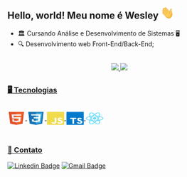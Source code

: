 <h2> Hello, world! Meu nome é Wesley <img src="https://raw.githubusercontent.com/ABSphreak/ABSphreak/master/gifs/Hi.gif" width="30px"></h2>



- 🏛️ Cursando Análise e Desenvolvimento de Sistemas 🖥
- 🔍 Desenvolvimento web Front-End/Back-End;

##

<div align="center">
  <a href="https://github.com/Wesley-Medeiros">
  <img height="165em" src="https://github-readme-stats.vercel.app/api?username=Wesley-Medeiros&show_icons=true&theme=dark&include_all_commits=true&count_private=true"/>
  <img height="165em" src="https://github-readme-stats.vercel.app/api/top-langs/?username=Wesley-Medeiros&layout=compact&langs_count=7&theme=dark"/>
</div>

## 
  
  ###  🖥️ Tecnologias

<div style="display: inline_block"><br>
  <img align="center" alt="Wesley-HTML" height="30" width="40" src="https://raw.githubusercontent.com/devicons/devicon/master/icons/html5/html5-original.svg">
  <img align="center" alt="Wesley-CSS" height="30" width="40" src="https://raw.githubusercontent.com/devicons/devicon/master/icons/css3/css3-original.svg">
  <img align="center" alt="Wesley-Js" height="30" width="40" src="https://raw.githubusercontent.com/devicons/devicon/master/icons/javascript/javascript-plain.svg">
  <img align="center" alt="Wesley-Js" height="30" width="40" src="https://raw.githubusercontent.com/devicons/devicon/master/icons/typescript/typescript-plain.svg">
  <img align="center" alt="Wesley-Js" height="30" width="40" src="https://raw.githubusercontent.com/devicons/devicon/master/icons/react/react-original.svg">
  
  
  
</div>
<br>

##

###  📧 Contato
  
  [![Linkedin Badge](https://img.shields.io/badge/-WesleyMedeiros-blue?style=flat-square&logo=Linkedin&logoColor=white&link=https://www.linkedin.com/in/wesley-medeiros-694809196/)](https://www.linkedin.com/in/wesley-medeiros-694809196/) [![Gmail Badge](https://img.shields.io/badge/-wmedeiros.dev@gmail.com-c14438?style=flat-square&logo=Gmail&logoColor=white&link=wmedeiros.dev@gmail.com)](wmedeiros.dev@gmail.com)



<!--
**Wesley-Medeiros/Wesley-Medeiros** is a ✨ _special_ ✨ repository because its `README.md` (this file) appears on your GitHub profile.

Here are some ideas to get you started:

- 🔭 I’m currently working on ...
- 🌱 I’m currently learning ...
- 👯 I’m looking to collaborate on ...
- 🤔 I’m looking for help with ...
- 💬 Ask me about ...
- 📫 How to reach me: ...
- 😄 Pronouns: ...
- ⚡ Fun fact: ...
-->

